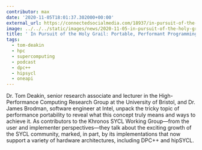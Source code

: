 ```yaml
---
contributor: max
date: '2020-11-05T18:01:37.302000+00:00'
external_url: https://connectedsocialmedia.com/18937/in-pursuit-of-the-holy-grail-portable-performant-programming/
image: ../../../static/images/news/2020-11-05-in-pursuit-of-the-holy-grail-portable-performant-programming.webp
title: ' In Pursuit of the Holy Grail: Portable, Performant Programming'
tags:
  - tom-deakin
  - hpc
  - supercomputing
  - podcast
  - dpc++
  - hipsycl
  - oneapi
---
```


Dr. Tom Deakin, senior research associate and lecturer in the High-Performance Computing Research Group at the
University of Bristol, and Dr. James Brodman, software engineer at Intel, unpack the tricky topic of performance
portability to reveal what this concept truly means and ways to achieve it. As contributors to the Khronos SYCL Working
Group—from the user and implementer perspectives—they talk about the exciting growth of the SYCL community, marked, in
part, by its implementations that now support a variety of hardware architectures, including DPC++ and hipSYCL.
